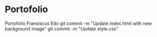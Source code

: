 # Portofolio
Portofolio Fransiscus Edo 
git commit -m "Update index.html with new background image"
git commit -m "Update style.css"

